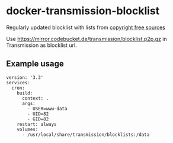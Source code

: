 # docker-transmission-blocklist
Regularly updated blocklist with lists from [copyright free sources](https://mirror.codebucket.de/transmission/sources.txt)

Use https://mirror.codebucket.de/transmission/blocklist.p2p.gz in Transmission as blocklist url.

## Example usage
```
version: '3.3'
services:
  cron:
    build:
      context: .
      args:
        - USER=www-data
        - UID=82
        - GID=82
    restart: always
    volumes:
      - /usr/local/share/transmission/blocklists:/data
```
